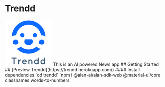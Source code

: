 # Trendd
<img src="Trendd.png" width="150px" alt="hi">
This is an AI powered News app
## Getting Started
## [Preview Trendd](https://trendd.herokuapp.com/)
#### Install dependencies
`cd trendd`
`npm i @alan-ai/alan-sdk-web @material-ui/core classnames words-to-numbers`
